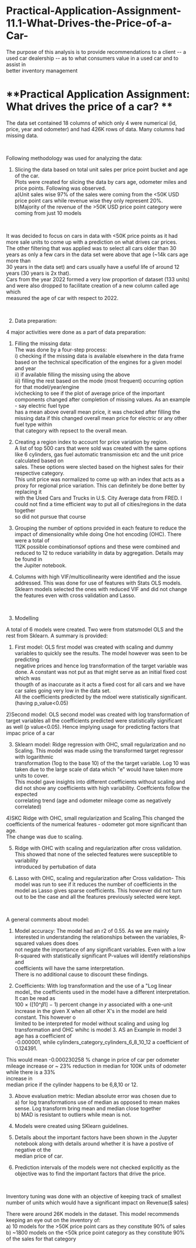 # Practical-Application-Assignment-11.1-What-Drives-the-Price-of-a-Car-
The purpose of this analysis is to provide recommendations to a client -- a used car dealership -- as to what consumers value in a used car and to assist in <br />
better inventory management <br />

<h1> **Practical Application Assignment: What drives the price of a car? ** </h1>
 

The data set contained 18 columns of which only 4 were numerical (id, price, year and odometer) and had 426K rows of data. Many columns had <br />
missing data. <br />

<p>&nbsp;</p>

Following methodology was used for analyzing the data: <br />

1) Slicing the data based on total unit sales per price point bucket and age of the car. <br />
Plots were created for slicing the data by cars age, odometer miles and price points. Following was observed. <br />
a)Unit sales wise 97% of the sales were coming from the <50K USD price point cars while revenue wise they only represent 20%. <br />
b)Majority of the revenue of the >50K USD price point category were coming from just 10 models <br />
<p>&nbsp;</p>
It was decided to focus on cars in data with <50K price points as it had more sale units to come up with a prediction on what drives car prices. <br />
The other filtering that was applied was to select all cars older than 30 years as only a few cars in the data set were above that age (~14k cars age more than <br />
30 years in the data set) and cars usually have a useful life of around 12 years (30 years is 2x that). <br />
Cars from the year 2022 formed a very low proportion of dataset (133 units) and were also dropped to facilitate creation of a new column called age which <br />
measured the age of car with respect to 2022. <br />

<p>&nbsp;</p>

2) Data preparation: <br />

 4 major activities were done as a part of data preparation: <br />
 1) Filling the missing data: <br />
 The was done by a four-step process: <br />
 i) checking if the missing data is available elsewhere in the data frame based on the technical specification of the engines for a given model and year <br />
 ii) if available filling the missing using the  above <br />
 iii) filling the rest based on the mode (most frequent) occurring option for that model/year/engine <br />
 iv)checking to see if the plot of average price of the important components changed after completion of missing values. As an example - say electric fuel type <br />
has a mean above overall mean price, it was checked after filling the missing data if this changed overall mean price for electric or any other fuel type within <br />
that category with repsect to the overall mean. <br />

 2) Creating a region index to account for price variation by region. <br />
 A list of top 500 cars that were sold was created with the same options like 6 cylinders, gas fuel automatic transmission etc and the unit price calculated based on <br /> sales. These options were slected based on the highest sales for their respective category.<br />
 This unit price was normalized to come up with an index that acts as a proxy for regional price variation. This can definitely be done better by replacing it <br />
 with the Used Cars and Trucks in U.S. City Average data from FRED. I could not find a time efficient way to put all of cities/regions in the data together <br />
 so did not  pursue that course <br />

  3) Grouping the number of options provided in each feature to reduce the impact of dimensionality while doing One hot encoding (OHC). There were a total of <br />
    112K  possible combinationsof options and these were combined and reduced to 12 to reduce variability in data by aggregation. Details may be found in <br />
    the Jupiter notebook. <br />
   
  4) Columns with high VIF/multicollinearity were identified and the issue addressed. This was done for use of features with Stats OLS models. <br />
    Sklearn models selected the ones with reduced VIF and did not change the features even with cross validation and Lasso.

<p>&nbsp;</p>


3) Modelling <br />

A total of 6 models were created. Two were from statsmodel OLS and the rest from Sklearn. A summary is provided: <br />
1) First model: OLS first model was created with scaling and dummy variables to quickly see the results. The model however was seen to be predicting <br />
 negative prices and hence log transformation of the target variable was done. A constant was not put as that might serve as an initial fixed cost which was  <br />
 thougth of as inaccurate as it acts a fixed cost for all cars and we have car sales going very low in the data set. <br />
  All the coefficients predicted by the mdoel were statistically significant. (having p_value<0.05)<br />

2)Second model: OLS second model was created with log transformation of target variables all the coefficients predicted were statistically significant <br />
  as well (p value<0.05). Hence implying usage for predicting factors that impac price of a car <br />

3) Sklearn model:  Ridge regression with OHC, small regularization and no Scaling. This model was made using the transformed target regressor with logarithmic  <br /> transformation (1og to the base 10) of the the target variable. Log 10 was taken due to the large scale of data which "e" would have taken more units to cover. <br />
This model gave insights into different coefficients without scaling and did not show any coefficients with high variability. Coeffcients follow the expected  <br />  correlating trend (age and odometer mileage come as negatively correlated)<br />

4)SKC Ridge with OHC, small regularization and Scaling.This changed the coefficients of the numerical features - odometer got more significant than age. <br />
The change was due to scaling. <br />

5) Ridge with OHC with scaling and regularization after cross validation. This showed that none of the selected features were susceptible to variability <br />
 introduced by pertubation of data<br />

6) Lasso with OHC, scaling and regularization after Cross validation- This model was run to see if it reduces the number of coefficients in the model as Lasso gives sparse coefficients. This howvever did not turn out to be the case and all the features previously selected were kept.<br />

<p>&nbsp;</p>

A general comments about model: <br />

1) Model accuracy: The model had an r2 of 0.55. As we are mainly interested in understanding the relationships between the variables, R-squared values does does <br />not negate the importance of any significant variables. Even with a low R-squared with statistically significant P-values will identify relationships and <br /> coefficients will have the same interpretation.  <br />
There is no additional cause to discount these findings.  <br />

2) Coefficients: With log transformation and the use of a "Log linear model_ the coefficients used in the model have a different  interpretation. It can be read as <br /> 100 × ([10^𝛽1] − 1) percent change in 𝑦 associated with a one-unit increase in the given X when all other X's in the model are held constant. This however o<br /> limited to be interpreted for model without scaling and using log transformation and OHC whihc is model 3. AS an Example in model 3 age has a coefficient of <br /> -0.000001,  while cylinders_category_cylinders_6_8_10_12 a coefficient of 0.124391.  <br />

This would mean -0.000230258 % change in price of car per odometer mileage increase or ~ 23% reduction in median for 100K units of odometer while there is a 33% <br /> increase in<br /> median price if the cylinder happens to be 6,8,10 or 12.  <br />

3) Above evaluation metric: Median absolute error was chosen due to <br />
a) for log transformations use of  median as opposed to mean makes sense. Log transform bring mean and median close together<br />
b) MAD is resistant to outliers while mean is not.<br />

4) Models were created using SKlearn guidelines.<br />

5)  Details about the important factors have been shown in the Jupyter notebook along with details around whether it is have a postive of negative ot the <br />
  median price of car.<br />
6) Prediction intervals of the models were not checked explicitly as the objective was to find the important factors that drive the price.<br />
<p>&nbsp;</p>

Inventory tuning was done with an objective of keeping track of smallest number of units which would have a significant impact on Revenue($ sales) <br />
 
There were around 26K models in the dataset. This model recommends keeping an eye out on the inventory of:<br />
a) 10 models for the >50K price point cars as they constitute 90% of sales<br />
b) ~1800 models on the <50k price point category as they constitute 90% of the sales for that category<br />


